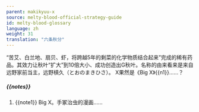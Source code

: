 ```yaml
---
parent: makikyuu-x
source: melty-blood-official-strategy-guide
id: melty-blood-glossary
language: zh
weight: 31
translation: "六条秋分"
---
```


“苦艾、白兰地、扇贝、虾，将跨越5年的剩菜的化学物质结合起来”完成的稀有药品。其效力让秋叶“扩大”到10倍大小、成功创造出G秋叶。名称的由来看来是来自远野家前当主，远野槙久（とおのまきひさ）。 X果然是《Big X》{{n1}}……？

##### {{notes}}

1. {{note1}} Big X。手冢治虫的漫画……

